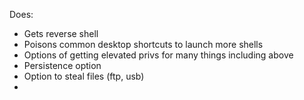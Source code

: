 Does:
- Gets reverse shell
- Poisons common desktop shortcuts to launch more shells
- Options of getting elevated privs for many things including above
- Persistence option
- Option to steal files (ftp, usb)
- 
